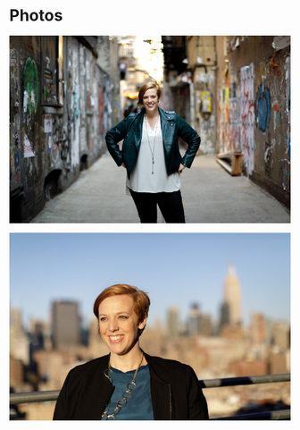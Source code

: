 # Photos

![Alley](/assets/photos/georgia-feb-2019-alley.jpg)

![City](/assets/photos/georgia-feb-2019-city.jpg)